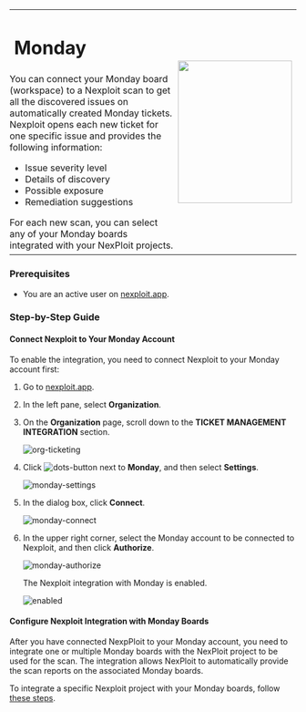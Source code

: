 <table id="integrations" >
  <tr>
    <td width="70%">
      <h1>Monday</h1>
    </td>
    <td width="30%" style="text-align:center" rowspan="3">
      <img src="guide/pipeline-integration/ticketing-systems/integrating-with-nexploit/media/monday/monday-logo.png" width="200" height="250"></img>
    </td>
  </tr>
  <tr>
    <td style="text-align:left;vertical-align:text-top;padding:0px">
      You can connect your Monday board (workspace) to a Nexploit scan to get all the discovered issues on automatically created Monday tickets. Nexploit opens each new ticket for one specific issue and provides the following information:
      <ul>
        <li>Issue severity level</li>
        <li>Details of discovery</li>
        <li>Possible exposure</li>
        <li>Remediation suggestions </li>
      </ul>
      For each new scan, you can select any of your Monday boards integrated with your NexPloit projects.
    </td>
  </tr>
  <tr><td></td></tr>
</table>


### Prerequisites

* You are an active user on [nexploit.app](https://nexploit.app/). 

### Step-by-Step Guide

#### Connect Nexploit to Your Monday Account
To enable the integration, you need to connect Nexploit to your Monday account first: 

1. Go to [nexploit.app](https://nexploit.app).
2. In the left pane, select **Organization**. 
3. On the **Organization** page, scroll down to the **TICKET MANAGEMENT INTEGRATION** section.

    ![org-ticketing](media/monday/org-ticketing.png ':size=60%')

4. Click ![dots-button](media/azure/icon-button.png ':size=2%') next to **Monday**, and then select **Settings**.

    ![monday-settings](media/monday/monday-settings.png ':size=45%')

5. In the dialog box, click **Connect**.

    ![monday-connect](media/monday/monday-connect.png ':size=45%')

6. In the upper right corner, select the Monday account to be connected to Nexploit, and then click **Authorize**.

    ![monday-authorize](media/monday/monday-authorize.png ':size=45%')

    The Nexploit integration with Monday is enabled.

    ![enabled](media/monday/monday-enabled.png ':size=60%')

#### Configure Nexploit Integration with Monday Boards 
After you have connected NexpPloit to your Monday account, you need to integrate one or multiple Monday boards with the NexPloit project to be used for the scan. The integration allows NexPloit to automatically provide the scan reports on the associated Monday boards.  

To integrate a specific Nexploit project with your Monday boards, follow [these steps](guide/pipeline-integration/ticketing-systems/adding-to-project/integrating-with-project.md).
